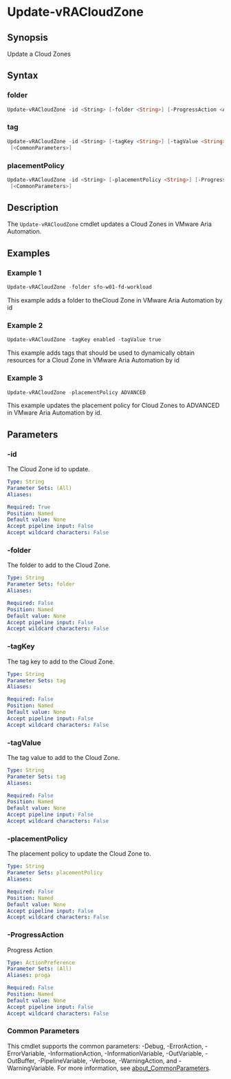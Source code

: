 # Update-vRACloudZone

## Synopsis

Update a Cloud Zones

## Syntax

### folder

```powershell
Update-vRACloudZone -id <String> [-folder <String>] [-ProgressAction <ActionPreference>] [<CommonParameters>]
```

### tag

```powershell
Update-vRACloudZone -id <String> [-tagKey <String>] [-tagValue <String>] [-ProgressAction <ActionPreference>]
 [<CommonParameters>]
```

### placementPolicy

```powershell
Update-vRACloudZone -id <String> [-placementPolicy <String>] [-ProgressAction <ActionPreference>]
 [<CommonParameters>]
```

## Description

The `Update-vRACloudZone` cmdlet updates a Cloud Zones in VMware Aria Automation.

## Examples

### Example 1

```powershell
Update-vRACloudZone -folder sfo-w01-fd-workload
```

This example adds a folder to theCloud Zone in VMware Aria Automation by id

### Example 2

```powershell
Update-vRACloudZone -tagKey enabled -tagValue true
```

This example adds tags that should be used to dynamically obtain resources for a Cloud Zone in VMware Aria Automation by id

### Example 3

```powershell
Update-vRACloudZone -placementPolicy ADVANCED
```

This example updates the placement policy for Cloud Zones to ADVANCED in VMware Aria Automation by id.

## Parameters

### -id

The Cloud Zone id to update.

```yaml
Type: String
Parameter Sets: (All)
Aliases:

Required: True
Position: Named
Default value: None
Accept pipeline input: False
Accept wildcard characters: False
```

### -folder

The folder to add to the Cloud Zone.

```yaml
Type: String
Parameter Sets: folder
Aliases:

Required: False
Position: Named
Default value: None
Accept pipeline input: False
Accept wildcard characters: False
```

### -tagKey

The tag key to add to the Cloud Zone.

```yaml
Type: String
Parameter Sets: tag
Aliases:

Required: False
Position: Named
Default value: None
Accept pipeline input: False
Accept wildcard characters: False
```

### -tagValue

The tag value to add to the Cloud Zone.

```yaml
Type: String
Parameter Sets: tag
Aliases:

Required: False
Position: Named
Default value: None
Accept pipeline input: False
Accept wildcard characters: False
```

### -placementPolicy

The placement policy to update the Cloud Zone to.

```yaml
Type: String
Parameter Sets: placementPolicy
Aliases:

Required: False
Position: Named
Default value: None
Accept pipeline input: False
Accept wildcard characters: False
```

### -ProgressAction

Progress Action

```yaml
Type: ActionPreference
Parameter Sets: (All)
Aliases: proga

Required: False
Position: Named
Default value: None
Accept pipeline input: False
Accept wildcard characters: False
```

### Common Parameters

This cmdlet supports the common parameters: -Debug, -ErrorAction, -ErrorVariable, -InformationAction, -InformationVariable, -OutVariable, -OutBuffer, -PipelineVariable, -Verbose, -WarningAction, and -WarningVariable. For more information, see [about_CommonParameters](http://go.microsoft.com/fwlink/?LinkID=113216).
